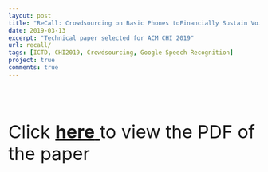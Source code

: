 ```yaml
---
layout: post
title: "ReCall: Crowdsourcing on Basic Phones toFinancially Sustain Voice Forums"
date: 2019-03-13
excerpt: "Technical paper selected for ACM CHI 2019"
url: recall/
tags: [ICTD, CHI2019, Crowdsourcing, Google Speech Recognition]
project: true
comments: true
---
```


<br><br>

<p style="font-size: 36px;">Click <a href = "https://abhi32ag.github.io/recall_chi_2019.pdf"> <strong>here</strong> </a> to view the PDF of the paper</p>
